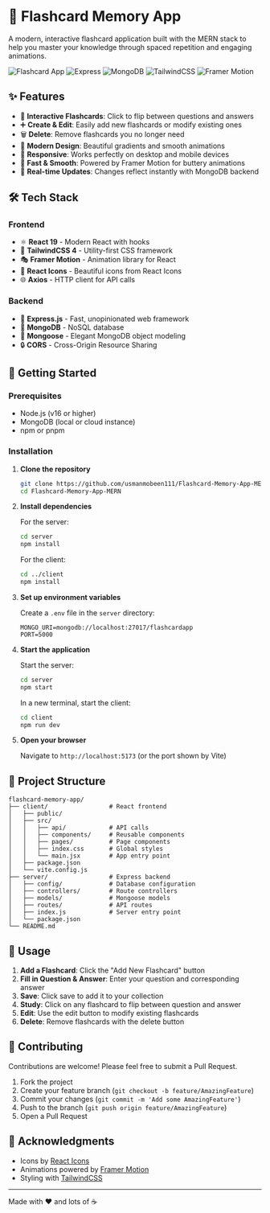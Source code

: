 # 🧠 Flashcard Memory App

A modern, interactive flashcard application built with the MERN stack to help you master your knowledge through spaced repetition and engaging animations.

![Flashcard App](https://img.shields.io/badge/React-19.1.1-blue) ![Express](https://img.shields.io/badge/Express-5.1.0-green) ![MongoDB](https://img.shields.io/badge/MongoDB-8.18.1-green) ![TailwindCSS](https://img.shields.io/badge/TailwindCSS-4.1.13-blue) ![Framer Motion](https://img.shields.io/badge/Framer%20Motion-12.23.13-purple)

## ✨ Features

- 🎴 **Interactive Flashcards**: Click to flip between questions and answers
- ➕ **Create & Edit**: Easily add new flashcards or modify existing ones
- 🗑️ **Delete**: Remove flashcards you no longer need
- 🎨 **Modern Design**: Beautiful gradients and smooth animations
- 📱 **Responsive**: Works perfectly on desktop and mobile devices
- 🚀 **Fast & Smooth**: Powered by Framer Motion for buttery animations
- 🔄 **Real-time Updates**: Changes reflect instantly with MongoDB backend

## 🛠️ Tech Stack

### Frontend
- ⚛️ **React 19** - Modern React with hooks
- 🎨 **TailwindCSS 4** - Utility-first CSS framework
- 🎭 **Framer Motion** - Animation library for React
- 🎯 **React Icons** - Beautiful icons from React Icons
- 🌐 **Axios** - HTTP client for API calls

### Backend
- 🚀 **Express.js** - Fast, unopinionated web framework
- 🍃 **MongoDB** - NoSQL database
- 🧩 **Mongoose** - Elegant MongoDB object modeling
- 🔒 **CORS** - Cross-Origin Resource Sharing

## 🚀 Getting Started

### Prerequisites

- Node.js (v16 or higher)
- MongoDB (local or cloud instance)
- npm or pnpm

### Installation

1. **Clone the repository**
   ```bash
   git clone https://github.com/usmanmobeen111/Flashcard-Memory-App-MERN.git
   cd Flashcard-Memory-App-MERN
   ```

2. **Install dependencies**

   For the server:
   ```bash
   cd server
   npm install
   ```

   For the client:
   ```bash
   cd ../client
   npm install
   ```

3. **Set up environment variables**

   Create a `.env` file in the `server` directory:
   ```env
   MONGO_URI=mongodb://localhost:27017/flashcardapp
   PORT=5000
   ```

4. **Start the application**

   Start the server:
   ```bash
   cd server
   npm start
   ```

   In a new terminal, start the client:
   ```bash
   cd client
   npm run dev
   ```

5. **Open your browser**

   Navigate to `http://localhost:5173` (or the port shown by Vite)

## 📁 Project Structure

```
flashcard-memory-app/
├── client/                 # React frontend
│   ├── public/
│   ├── src/
│   │   ├── api/            # API calls
│   │   ├── components/     # Reusable components
│   │   ├── pages/          # Page components
│   │   ├── index.css       # Global styles
│   │   └── main.jsx        # App entry point
│   ├── package.json
│   └── vite.config.js
├── server/                 # Express backend
│   ├── config/             # Database configuration
│   ├── controllers/        # Route controllers
│   ├── models/             # Mongoose models
│   ├── routes/             # API routes
│   ├── index.js            # Server entry point
│   └── package.json
└── README.md
```

## 🎯 Usage

1. **Add a Flashcard**: Click the "Add New Flashcard" button
2. **Fill in Question & Answer**: Enter your question and corresponding answer
3. **Save**: Click save to add it to your collection
4. **Study**: Click on any flashcard to flip between question and answer
5. **Edit**: Use the edit button to modify existing flashcards
6. **Delete**: Remove flashcards with the delete button

## 🤝 Contributing

Contributions are welcome! Please feel free to submit a Pull Request.

1. Fork the project
2. Create your feature branch (`git checkout -b feature/AmazingFeature`)
3. Commit your changes (`git commit -m 'Add some AmazingFeature'`)
4. Push to the branch (`git push origin feature/AmazingFeature`)
5. Open a Pull Request

## 🙏 Acknowledgments

- Icons by [React Icons](https://react-icons.github.io/react-icons/)
- Animations powered by [Framer Motion](https://www.framer.com/motion/)
- Styling with [TailwindCSS](https://tailwindcss.com/)

---

Made with ❤️ and lots of ☕
